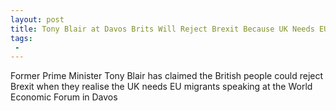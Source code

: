 ```yaml
---
layout: post
title: Tony Blair at Davos Brits Will Reject Brexit Because UK Needs EU Migrants
tags:
 -
---
```

Former Prime Minister Tony Blair has claimed the British people could reject Brexit when they realise the UK needs EU migrants speaking at the World Economic Forum in Davos
